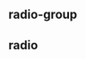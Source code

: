 ## radio-group

<!-- UTSCOMJSON.radio-group.description -->

<!-- UTSCOMJSON.radio-group.attribute -->

<!-- UTSCOMJSON.radio-group.event -->

<!-- UTSCOMJSON.radio-group.component_type-->

<!-- UTSCOMJSON.radio-group.compatibility -->

<!-- UTSCOMJSON.radio-group.children -->

<!-- UTSCOMJSON.radio-group.example -->

<!-- UTSCOMJSON.radio-group.reference -->


## radio

<!-- UTSCOMJSON.radio.description -->

<!-- UTSCOMJSON.radio.attribute -->

<!-- UTSCOMJSON.radio.event -->

<!-- UTSCOMJSON.radio.component_type-->

<!-- UTSCOMJSON.radio.compatibility -->

<!-- UTSCOMJSON.radio.children -->

<!-- UTSCOMJSON.radio.example -->

<!-- UTSCOMJSON.radio.reference -->
